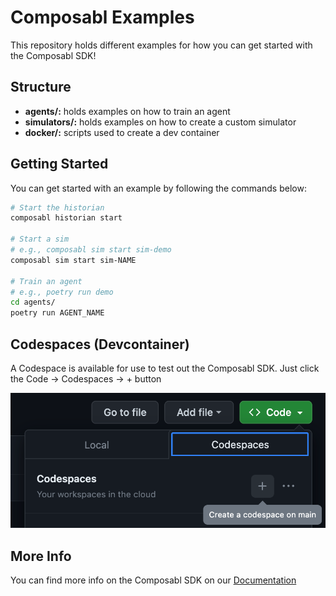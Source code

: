 # Composabl Examples

This repository holds different examples for how you can get started with the Composabl SDK!

## Structure

- **agents/:** holds examples on how to train an agent
- **simulators/:** holds examples on how to create a custom simulator
- **docker/:** scripts used to create a dev container

## Getting Started

You can get started with an example by following the commands below:

```bash
# Start the historian
composabl historian start

# Start a sim
# e.g., composabl sim start sim-demo
composabl sim start sim-NAME

# Train an agent
# e.g., poetry run demo
cd agents/
poetry run AGENT_NAME
```

## Codespaces (Devcontainer)

A Codespace is available for use to test out the Composabl SDK. Just click the Code -> Codespaces -> + button

![](./images/demo-codespace.png)

## More Info

You can find more info on the Composabl SDK on our [Documentation](https://docs.composabl.io)
